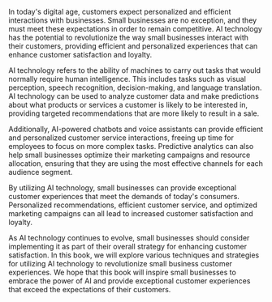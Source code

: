 

In today's digital age, customers expect personalized and efficient interactions with businesses. Small businesses are no exception, and they must meet these expectations in order to remain competitive. AI technology has the potential to revolutionize the way small businesses interact with their customers, providing efficient and personalized experiences that can enhance customer satisfaction and loyalty.

AI technology refers to the ability of machines to carry out tasks that would normally require human intelligence. This includes tasks such as visual perception, speech recognition, decision-making, and language translation. AI technology can be used to analyze customer data and make predictions about what products or services a customer is likely to be interested in, providing targeted recommendations that are more likely to result in a sale.

Additionally, AI-powered chatbots and voice assistants can provide efficient and personalized customer service interactions, freeing up time for employees to focus on more complex tasks. Predictive analytics can also help small businesses optimize their marketing campaigns and resource allocation, ensuring that they are using the most effective channels for each audience segment.

By utilizing AI technology, small businesses can provide exceptional customer experiences that meet the demands of today's consumers. Personalized recommendations, efficient customer service, and optimized marketing campaigns can all lead to increased customer satisfaction and loyalty.

As AI technology continues to evolve, small businesses should consider implementing it as part of their overall strategy for enhancing customer satisfaction. In this book, we will explore various techniques and strategies for utilizing AI technology to revolutionize small business customer experiences. We hope that this book will inspire small businesses to embrace the power of AI and provide exceptional customer experiences that exceed the expectations of their customers.
